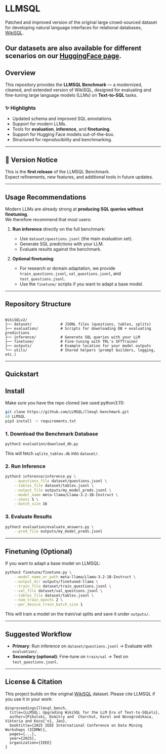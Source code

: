 # LLMSQL

Patched and improved version of the original large crowd-sourced dataset for developing natural language interfaces for relational databases, [WikiSQL](https://github.com/salesforce/WikiSQL).


Our datasets are also available for different scenarios on our [HuggingFace page](https://huggingface.co/llmsql-bench).
---

## Overview

This repository provides the **LLMSQL Benchmark** — a modernized, cleaned, and extended version of WikiSQL, designed for evaluating and fine-tuning large language models (LLMs) on **Text-to-SQL** tasks.

### ✨ Highlights
- Updated schema and improved SQL annotations.
- Support for modern LLMs.
- Tools for **evaluation**, **inference**, and **finetuning**.
- Support for Hugging Face models out-of-the-box.
- Structured for reproducibility and benchmarking.

---

## 🚨 Version Notice

This is the **first release** of the LLMSQL Benchmark.  
Expect refinements, new features, and additional tools in future updates.

---

## Usage Recommendations

Modern LLMs are already strong at **producing SQL queries without finetuning**.  
We therefore recommend that most users:

1. **Run inference** directly on the full benchmark:
   - Use `dataset/questions.jsonl` (the main evaluation set).
   - Generate SQL predictions with your LLM.
   - Evaluate results against the benchmark.

2. **Optional finetuning**:
   - For research or domain adaptation, we provide `train_questions.jsonl`, `val_questions.jsonl`, and `test_questions.jsonl`.
   - Use the `finetune/` scripts if you want to adapt a base model.

---

## Repository Structure

```

WikiSQLv2/
├── dataset/             # JSONL files (questions, tables, splits)
├── evaluation/          # Scripts for downloading DB + evaluating predictions
├── inference/           # Generate SQL queries with your LLM
├── finetune/            # Fine-tuning with TRL's SFTTrainer
├── outputs/             # Example location for your model outputs
└── utils/               # Shared helpers (prompt builders, logging, etc.)

````

---

## Quickstart

## Install

Make sure you have the repo cloned (we used python3.11):

```bash
git clone https://github.com/LLMSQL/llmsql-benchmark.git
cd LLMSQL
pip3 install -r requirements.txt
```

### 1. Download the Benchmark Database
```bash
python3 evaluation/download_db.py
````

This will fetch `sqlite_tables.db` into `dataset/`.

### 2. Run Inference

```bash
python3 inference/inference.py \
    --questions_file dataset/questions.jsonl \
    --tables_file dataset/tables.jsonl \
    --output_file outputs/my_model_preds.jsonl \
    --model_name meta-llama/Llama-3.2-1B-Instruct \
    --shots 5 \
    --batch_size 16
```

### 3. Evaluate Results

```bash
python3 evaluation/evaluate_answers.py \
    --pred_file outputs/my_model_preds.jsonl
```

---

## Finetuning (Optional)

If you want to adapt a base model on LLMSQL:

```bash
python3 finetune/finetune.py \
    --model_name_or_path meta-llama/Llama-3.2-1B-Instruct \
    --output_dir outputs/finetuned-llama \
    --train_file dataset/train_questions.jsonl \
    --val_file dataset/val_questions.jsonl \
    --tables_file dataset/tables.jsonl \
    --num_train_epochs 2 \
    --per_device_train_batch_size 1
```

This will train a model on the train/val splits and save it under `outputs/`.

---

## Suggested Workflow

* **Primary**: Run inference on `dataset/questions.jsonl` → Evaluate with `evaluation/`.
* **Secondary (optional)**: Fine-tune on `train/val` → Test on `test_questions.jsonl`.

---

## License & Citation

This project builds on the original [WikiSQL](https://github.com/salesforce/WikiSQL) dataset.
Please cite LLMSQL if you use it in your work:
```
@inproceedings{llmsql_bench,
  title={LLMSQL: Upgrading WikiSQL for the LLM Era of Text-to-SQLels},
  author={Pihulski, Dzmitry and  Charchut, Karol and Novogrodskaia, Viktoria and Koco{'n}, Jan},
  booktitle={2025 IEEE International Conference on Data Mining Workshops (ICDMW)},
  pages={...},
  year={2025},
  organization={IEEE}
}
```


